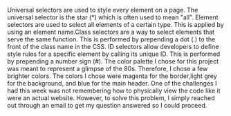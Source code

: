 Universal selectors are used to style every element on a page. The universal selector is the star (*) which is often used to mean "all". Element selectors are used to select all elements of a certain type. This is applied by using an element name.Class selectors are a way to select elements that serve the same function. This is performed by prepending a dot (.) to the front of the class name in the CSS. ID selectors allow developers to define style rules for a specific element by calling its unique ID. This is performed by prepending a number sign (#). 
The color palette I chose for this project was meant to represent a glimpse of the 80s. Therefore, I chose a few brighter colors. The colors I chose were magenta for the border,light grey for the background, and blue for the main header. 
One of the challenges I had this week was not remembering how to physically view the code like it were an actual website. However, to solve this problem, I simply reached out through an email to get my question answered so I could proceed. 